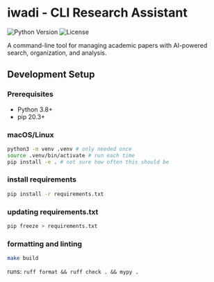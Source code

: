 # iwadi - CLI Research Assistant

![Python Version](https://img.shields.io/badge/python-3.8%2B-blue)
![License](https://img.shields.io/badge/license-MIT-green)

A command-line tool for managing academic papers with AI-powered search, organization, and analysis.


## Development Setup

### Prerequisites
- Python 3.8+
- pip 20.3+


### macOS/Linux
```bash
python3 -m venv .venv # only needed once
source .venv/bin/activate # run each time
pip install -e . # not sure how often this should be

```

### install requirements
```bash
pip install -r requirements.txt
```

### updating requirements.txt
```bash
pip freeze > requirements.txt
```

### formatting and linting
```bash
make build
```
runs: `ruff format && ruff check . && mypy .`